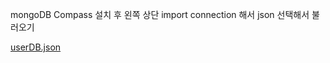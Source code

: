 mongoDB Compass 설치 후 
왼쪽 상단 import connection 해서 json 선택해서 불러오기

[userDB.json](https://github.com/user-attachments/files/19679733/userDB.json)
